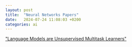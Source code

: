 ```yaml
---
layout: post
title:  "Neural Networks Papers"
date:   2024-07-24 11:08:03 +0200
categories: ai
---
```

["Language Models are Unsupervised Multitask Learners"](https://d4mucfpksywv.cloudfront.net/better-language-models/language-models.pdf)
